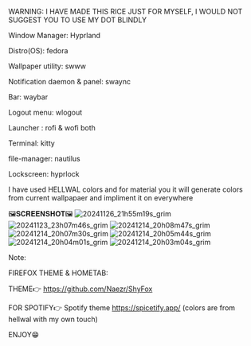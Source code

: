 WARNING: I HAVE MADE THIS RICE JUST FOR MYSELF, I WOULD NOT SUGGEST YOU TO USE MY DOT BLINDLY


Window Manager: Hyprland

Distro(OS): fedora

Wallpaper utility: swww

Notification daemon & panel: swaync

Bar: waybar

Logout menu: wlogout

Launcher : rofi & wofi both

Terminal: kitty

file-manager: nautilus

Lockscreen: hyprlock

I have used HELLWAL colors and for material you it will generate colors from current wallpapaer and impliment it on everywhere

🖼️𝐒𝐂𝐑𝐄𝐄𝐍𝐒𝐇𝐎𝐓🖼️
![20241126_21h55m19s_grim](https://github.com/user-attachments/assets/21469574-2a9c-408c-ad43-a2772d357146)
![20241123_23h07m46s_grim](https://github.com/user-attachments/assets/d95d5b53-0013-4f98-b4ba-d7afc03dd4a4)
![20241214_20h08m47s_grim](https://github.com/user-attachments/assets/f560c5e6-019e-4f6a-9a41-c729e925846b)
![20241214_20h07m30s_grim](https://github.com/user-attachments/assets/a7118740-d8d8-4afd-bf74-a6aa7d85e30b)
![20241214_20h05m44s_grim](https://github.com/user-attachments/assets/dcb13f3d-fcd6-46fa-9fcb-d2e3f16af2b9)
![20241214_20h04m01s_grim](https://github.com/user-attachments/assets/d1bb7424-8850-413a-99b1-f49a40898478)
![20241214_20h03m04s_grim](https://github.com/user-attachments/assets/2fbb1aa3-e2c0-4a13-b943-923dacaa4b48)


Note: 

FIREFOX THEME & HOMETAB:

THEME👉
https://github.com/Naezr/ShyFox

FOR SPOTIFY👉
Spotify theme https://spicetify.app/ (colors are from hellwal with my own touch)


ENJOY😁
